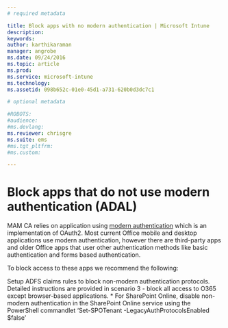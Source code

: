 ```yaml
---
# required metadata

title: Block apps with no modern authentication | Microsoft Intune
description:
keywords:
author: karthikaraman
manager: angrobe
ms.date: 09/24/2016
ms.topic: article
ms.prod:
ms.service: microsoft-intune
ms.technology:
ms.assetid: 098b652c-01e0-45d1-a731-620b0d3dc7c1

# optional metadata

#ROBOTS:
#audience:
#ms.devlang:
ms.reviewer: chrisgre
ms.suite: ems
#ms.tgt_pltfrm:
#ms.custom:

---
```


# Block apps that do not use modern authentication (ADAL)
MAM CA relies on application using [modern authentication](https://support.office.com/en-US/article/Using-Office-365-modern-authentication-with-Office-clients-776c0036-66fd-41cb-8928-5495c0f9168a) which is an implementation of OAuth2. Most current Office mobile and desktop applications use modern authentication, however there are third-party apps and older Office apps that user other authentication methods like basic authentication and forms based authentication.

To block access to these apps we recommend the following:

Setup ADFS claims rules to block non-modern authentication protocols. Detailed instructions are provided in scenario 3 - block all access to O365 except browser-based applications. * For SharePoint Online, disable non-modern authentication in the SharePoint Online service using the PowerShell commandlet ‘Set-SPOTenant -LegacyAuthProtocolsEnabled $false’
